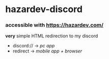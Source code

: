 # hazardev-discord

### accessible with https://hazardev.com/


**very** simple HTML redirection to my discord
* discord:// -> *pc app*
* redirect -> *mobile app + browser*
